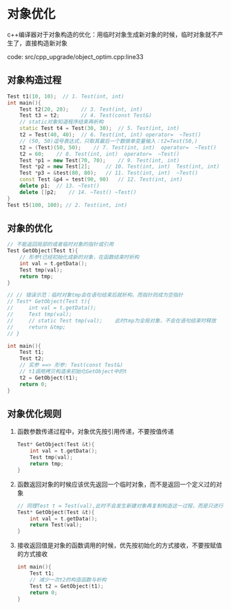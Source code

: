 # 对象优化

c++编译器对于对象构造的优化：用临时对象生成新对象的时候，临时对象就不产生了，直接构造新对象

code: src/cpp_upgrade/object_optim.cpp:line33

## 对象构造过程

```c++
Test t1(10, 10);  // 1. Test(int, int)
int main(){
    Test t2(20, 20);    // 3. Test(int, int)
    Test t3 = t2;       // 4. Test(const Test&)
    // static对象知道程序结束再析构
    static Test t4 = Test(30, 30);  // 5. Test(int, int)
    t2 = Test(40, 40);  // 6. Test(int, int) operator=  ~Test()
    // (50, 50)逗号表达式，只取其最后一个数做单变量输入：t2=Test(50,)
    t2 = (Test)(50, 50);    // 7. Test(int, int)  operator=  ~Test()
    t2 = 60;    // 8. Test(int, int)  operator=  ~Test()
    Test *p1 = new Test(70, 70);    // 9. Test(int, int)  
    Test *p2 = new Test[2];     // 10. Test(int, int)  Test(int, int)  
    Test *p3 = &test(80, 80);   // 11. Test(int, int)  ~Test()
    const Test &p4 = test(90, 90)   // 12. Test(int, int)  
    delete p1;  // 13. ~Test()
    delete []p2;    // 14. ~Test() ~Test()
}
Test t5(100, 100); // 2. Test(int, int)
```

## 对象的优化

```c++
// 不能返回局部的或者临时对象的指针或引用
Test GetObject(Test t){
    // 形参t已经初始化成新的对象，在函数结束时析构
    int val = t.getData();
    Test tmp(val);
    return tmp;
}

// // 错误示范：临时对象tmp会在语句结束后就析构，而指针则成为空指针
// Test* GetObject(Test t){
//     int val = t.getData();
//     Test tmp(val);
//     // static Test tmp(val);    此时tmp为全局对象，不会在语句结束时释放
//     return &tmp;
// }

int main(){
    Test t1;
    Test t2;
    // 实参 ==> 形参: Test(const Test&)
    // t1调用拷贝构造来初始化GetObject中的t
    t2 = GetObject(t1);
    return 0;
}
```

## 对象优化规则

1. 函数参数传递过程中，对象优先按引用传递，不要按值传递

    ```c++
    Test* GetObject(Test &t){
        int val = t.getData();
        Test tmp(val);
        return tmp;
    }
    ```

2. 函数返回对象的时候应该优先返回一个临时对象，而不是返回一个定义过的对象

    ```c++
    // 同理Test t = Test(val),此时不会发生新建对象再复制构造这一过程，而是只进行构造
    Test* GetObject(Test &t){
        int val = t.getData();
        return Test(val);
    }
    ```

3. 接收返回值是对象的函数调用的时候，优先按初始化的方式接收，不要按赋值的方式接收

    ```c++
    int main(){
        Test t1;
        // 减少一次t2的构造函数与析构
        Test t2 = GetObject(t1);
        return 0;
    }
    ```
